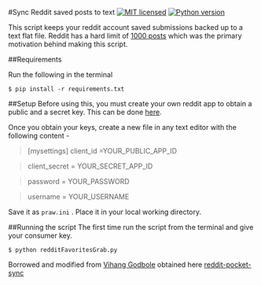 #Sync Reddit saved posts to text
[![MIT licensed](https://img.shields.io/badge/license-MIT-blue.svg)](https://raw.githubusercontent.com/hyperium/hyper/master/LICENSE) [![Python version](https://img.shields.io/badge/python-3.5-blue.svg)](https://www.python.org/downloads/release/python-350/)

This script keeps your reddit account saved submissions backed up to a text flat file. Reddit has a hard limit of [1000 posts](https://www.reddit.com/r/help/comments/24znn6/i_just_learned_that_reddit_limits_the_number_of/) which was the primary motivation behind making this script. 

##Requirements

Run the following in the terminal
```shell
$ pip install -r requirements.txt
```

##Setup
Before using this, you must create your own reddit app to obtain a public and a secret key. This can be done [here](https://ssl.reddit.com/prefs/apps).

Once you obtain your keys, create a new file in any text editor with the following content -
> [mysettings]
> client_id =YOUR_PUBLIC_APP_ID

> client_secret = YOUR_SECRET_APP_ID

> password = YOUR_PASSWORD

> username = YOUR_USERNAME

Save it as `praw.ini` .
Place it in your local working directory.

##Running the script
The first time run the script from the terminal and give your consumer key.
```shell
$ python redditFavoritesGrab.py 
```

Borrowed and modified from [Vihang Godbole](https://github.com/vihanggodbole) obtained here [reddit-pocket-sync](https://github.com/vihanggodbole/reddit-pocket-sync)
